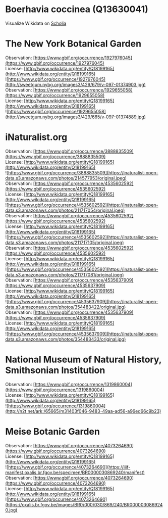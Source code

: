 
Boerhavia coccinea (Q13630041)
==============================
  
Visualize Wikidata on [Scholia](https://scholia.toolforge.org/taxon/Q13630041)
# The New York Botanical Garden
  
Observation: [https://www.gbif.org/occurrence/1927976045](https://www.gbif.org/occurrence/1927976045)  
License: [http://www.wikidata.org/entity/Q18199165](http://www.wikidata.org/entity/Q18199165)  
![https://www.gbif.org/occurrence/1927976045](http://sweetgum.nybg.org/images3/429/679/v-097-01374903.jpg)  
Observation: [https://www.gbif.org/occurrence/1929655058](https://www.gbif.org/occurrence/1929655058)  
License: [http://www.wikidata.org/entity/Q18199165](http://www.wikidata.org/entity/Q18199165)  
![https://www.gbif.org/occurrence/1929655058](http://sweetgum.nybg.org/images3/429/665/v-097-01374889.jpg)
# iNaturalist.org
  
Observation: [https://www.gbif.org/occurrence/3888835509](https://www.gbif.org/occurrence/3888835509)  
License: [http://www.wikidata.org/entity/Q18199165](http://www.wikidata.org/entity/Q18199165)  
![https://www.gbif.org/occurrence/3888835509](https://inaturalist-open-data.s3.amazonaws.com/photos/214577953/original.jpeg)  
Observation: [https://www.gbif.org/occurrence/4535602592](https://www.gbif.org/occurrence/4535602592)  
License: [http://www.wikidata.org/entity/Q18199165](http://www.wikidata.org/entity/Q18199165)  
![https://www.gbif.org/occurrence/4535602592](https://inaturalist-open-data.s3.amazonaws.com/photos/211717054/original.jpeg)  
Observation: [https://www.gbif.org/occurrence/4535602592](https://www.gbif.org/occurrence/4535602592)  
License: [http://www.wikidata.org/entity/Q18199165](http://www.wikidata.org/entity/Q18199165)  
![https://www.gbif.org/occurrence/4535602592](https://inaturalist-open-data.s3.amazonaws.com/photos/211717105/original.jpeg)  
Observation: [https://www.gbif.org/occurrence/4535602592](https://www.gbif.org/occurrence/4535602592)  
License: [http://www.wikidata.org/entity/Q18199165](http://www.wikidata.org/entity/Q18199165)  
![https://www.gbif.org/occurrence/4535602592](https://inaturalist-open-data.s3.amazonaws.com/photos/211717081/original.jpeg)  
Observation: [https://www.gbif.org/occurrence/4535637909](https://www.gbif.org/occurrence/4535637909)  
License: [http://www.wikidata.org/entity/Q18199165](http://www.wikidata.org/entity/Q18199165)  
![https://www.gbif.org/occurrence/4535637909](https://inaturalist-open-data.s3.amazonaws.com/photos/354483422/original.jpg)  
Observation: [https://www.gbif.org/occurrence/4535637909](https://www.gbif.org/occurrence/4535637909)  
License: [http://www.wikidata.org/entity/Q18199165](http://www.wikidata.org/entity/Q18199165)  
![https://www.gbif.org/occurrence/4535637909](https://inaturalist-open-data.s3.amazonaws.com/photos/354483433/original.jpg)
# National Museum of Natural History, Smithsonian Institution
  
Observation: [https://www.gbif.org/occurrence/1319860004](https://www.gbif.org/occurrence/1319860004)  
License: [http://www.wikidata.org/entity/Q18199165](http://www.wikidata.org/entity/Q18199165)  
![https://www.gbif.org/occurrence/1319860004](http://n2t.net/ark:/65665/m31403f046-9483-49aa-ad56-a96ed66c9b23)
# Meise Botanic Garden
  
Observation: [https://www.gbif.org/occurrence/4073264690](https://www.gbif.org/occurrence/4073264690)  
License: [http://www.wikidata.org/entity/Q18199165](http://www.wikidata.org/entity/Q18199165)  
![https://www.gbif.org/occurrence/4073264690](https://iiif-manifest.oxalis.br.fgov.be/specimen/BR0000030869240/manifest)  
Observation: [https://www.gbif.org/occurrence/4073264690](https://www.gbif.org/occurrence/4073264690)  
License: [http://www.wikidata.org/entity/Q18199165](http://www.wikidata.org/entity/Q18199165)  
![https://www.gbif.org/occurrence/4073264690](https://oxalis.br.fgov.be/images/BR0/000/030/869/240/BR0000030869240.jpg)